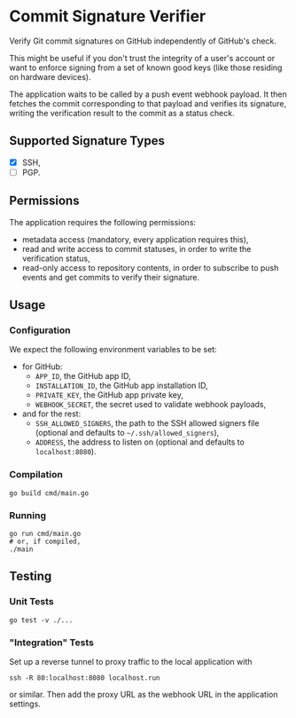 # Commit Signature Verifier

Verify Git commit signatures on GitHub independently of GitHub's check.

This might be useful if you don't trust the integrity of a user's account or want to enforce signing from a set of known good keys (like those residing on hardware devices).

The application waits to be called by a push event webhook payload. It then fetches the commit corresponding to that payload and verifies its signature, writing the verification result to the commit as a status check.

## Supported Signature Types

* [x] SSH,
* [ ] PGP.

## Permissions

The application requires the following permissions:
* metadata access (mandatory, every application requires this),
* read and write access to commit statuses, in order to write the verification status,
* read-only access to repository contents, in order to subscribe to push events and get commits to verify their signature.

## Usage

### Configuration

We expect the following environment variables to be set:

* for GitHub:
  * `APP_ID`, the GitHub app ID,
  * `INSTALLATION_ID`, the GitHub app installation ID,
  * `PRIVATE_KEY`, the GitHub app private key,
  * `WEBHOOK_SECRET`, the secret used to validate webhook payloads,
* and for the rest:
  * `SSH_ALLOWED_SIGNERS`, the path to the SSH allowed signers file (optional and defaults to `~/.ssh/allowed_signers`),
  * `ADDRESS`, the address to listen on (optional and defaults to `localhost:8080`).

### Compilation

```shell
go build cmd/main.go
```

### Running

```shell
go run cmd/main.go
# or, if compiled,
./main
```

## Testing

### Unit Tests

```shell
go test -v ./...
```

### "Integration" Tests

Set up a reverse tunnel to proxy traffic to the local application with
```shell
ssh -R 80:localhost:8080 localhost.run
```
or similar.
Then add the proxy URL as the webhook URL in the application settings.
